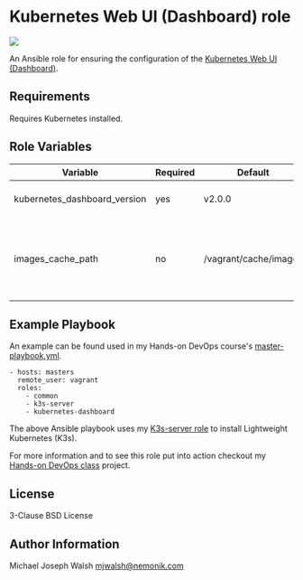 # Kubernetes Web UI (Dashboard) role

![](https://github.com/nemonik/metallb-role/workflows/Basic%20role%20syntax%20check/badge.svg)

An Ansible role for ensuring the configuration of the [Kubernetes Web UI (Dashboard)](https://metallb.universe.tf/).

## Requirements

Requires Kubernetes installed.

## Role Variables

| Variable                     | Required | Default               | Choices             | Comments                                         |
|------------------------------|----------|-----------------------|---------------------|--------------------------------------------------|
| kubernetes_dashboard_version | yes      | v2.0.0                | matches release tag | metallb version to install                       |
| images_cache_path            | no       | /vagrant/cache/images | Path                | Path to folder used to cache saved Docker images |

## Example Playbook

An example can be found used in my Hands-on DevOps course's [master-playbook.yml](https://github.com/nemonik/hands-on-DevOps/blob/master/ansible/master-playbook.yml).

```
- hosts: masters
  remote_user: vagrant
  roles:
    - common
    - k3s-server
    - kubernetes-dashboard
```

The above Ansible playbook uses my [K3s-server role](https://github.com/nemonik/k3s-server-role) to install Lightweight Kubernetes (K3s).

For more information and to see this role put into action checkout my [Hands-on DevOps class](https://github.com/nemonik/hands-on-DevOps) project.

## License

3-Clause BSD License

## Author Information

Michael Joseph Walsh <mjwalsh@nemonik.com>

